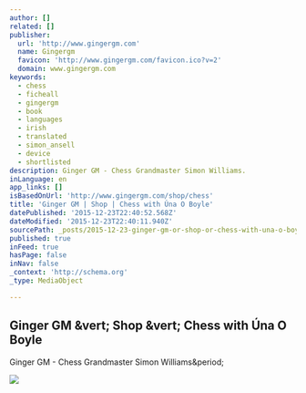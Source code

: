 ```yaml
---
author: []
related: []
publisher:
  url: 'http://www.gingergm.com'
  name: Gingergm
  favicon: 'http://www.gingergm.com/favicon.ico?v=2'
  domain: www.gingergm.com
keywords:
  - chess
  - ficheall
  - gingergm
  - book
  - languages
  - irish
  - translated
  - simon_ansell
  - device
  - shortlisted
description: Ginger GM - Chess Grandmaster Simon Williams.
inLanguage: en
app_links: []
isBasedOnUrl: 'http://www.gingergm.com/shop/chess'
title: 'Ginger GM | Shop | Chess with Úna O Boyle'
datePublished: '2015-12-23T22:40:52.568Z'
dateModified: '2015-12-23T22:40:11.940Z'
sourcePath: _posts/2015-12-23-ginger-gm-or-shop-or-chess-with-una-o-boyle.md
published: true
inFeed: true
hasPage: false
inNav: false
_context: 'http://schema.org'
_type: MediaObject

---
```

<article style=""><h1>Ginger GM &amp;vert; Shop &amp;vert; Chess with Úna O Boyle</h1><p>Ginger GM - Chess Grandmaster Simon Williams&amp;period;</p><img src="http://www.gingergm.com/perch/resources/img3464-w360h360.jpg" /></article>